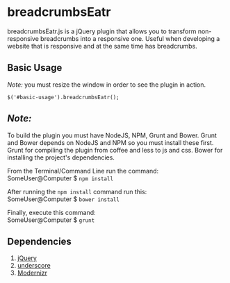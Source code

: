 breadcrumbsEatr
=============

breadcrumbsEatr.js is a jQuery plugin that allows you to transform non-responsive breadcrumbs into a responsive 
one. Useful when developing a website that is responsive and at the same time has breadcrumbs.

Basic Usage
-----------

*Note:* you must resize the window in order to see the plugin in action.

`$('#basic-usage').breadcrumbsEatr();`


*Note:*
-------
To build the plugin you must have NodeJS, NPM, Grunt and Bower. Grunt and Bower depends on NodeJS and NPM so you must install these first. Grunt for compiling the plugin from coffee and less to js and css. Bower for installing the project's dependencies.

From the Terminal/Command Line run the command: <br />
SomeUser@Computer $ `npm install` <br />

After running the `npm install` command run this: <br />
SomeUser@Computer $ `bower install`

Finally, execute this command: <br />
SomeUser@Computer $ `grunt`


Dependencies
------------

1. [jQuery](http://code.jquery.com/jquery-1.8.3.min.js)
2. [underscore](http://cdnjs.cloudflare.com/ajax/libs/underscore.js/1.5.2/underscore-min.js)
3. [Modernizr](http://cdnjs.cloudflare.com/ajax/libs/modernizr/2.6.2/modernizr.js)